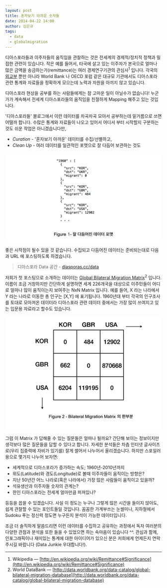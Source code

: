 ```yaml
---
layout: post
title: 혼자보기 아까운 숫자들
date: 2014-04-22 14:00
author: 김은규
tags:
  - data
  - globalmigration
---
```


디아스포라들과 이주자들의 움직임을 관찰하는 것은 전세계의 경제적/정치적 정책과 밀접한 관련이 있습니다. 작은 예를 들어서, 타국에 살고 있는 이주자가 본국으로 얼마나 많은 금액을 송금하는가(remittance)는 여러 경제연구기관의 관심사<sup>1</sup> 입니다. 각국의 [외교부](http://mofat.go.kr) 뿐만 아니라 World Bank 나 OECD 포럼 같은 대규모 기관에서도 디아스포라 관련 통계와 자료들을 정확하게 모으는데 노력과 자원을 아끼지 않고 있습니다. 

디아스포라 현상을 공부를 하는 사람들에게는 참 고마운 일이 아닐수가 없습니다! 누군가가 계속해서 전세계 디아스포라들의 움직임을 친절하게 Mapping 해주고 있는 것입니다.

'디아스포라들' 블로그에서 이런 데이터를 차곡차곡 모아서 공부하는데 밑거름으로 쓰면 어떨까 합니다. 수많은 통계와 자료들이 나오고 있어서 어디서 부터 시작할지 구분하는 것도 쉬운 작업은 아니겠습니다만, 

+ *Curation* - '혼자보기 아까운' 데이터를 수집/선별하고,
+ *Clean Up* - 여러 데이터를 일관적인 포맷으로 잘 다듬어 보관하는 것도

[![bilateral json](/img/posts/bilateral-json.jpg)](http://en.wikipedia.org/wiki/JSON)

좋은 시작점이 될수 있을 것 같습니다. 수집되고 다듬어진 데이터는 준비되는대로 다음과 URL 에 포스팅하도록 하겠습니다.

> 디아스포라 Data 공간 - [diasporas.cc/data](/data)

저희가 첫 포스팅으로 소개하는 데이터는 [Global Bilateral Migration Matrix](/data)<sup>2</sup> 입니다. 이름이 조금 거창하지만 간단하게 설명하면 세계 226개국을 대상으로 이주민들이 어디로 얼마나 많이 움직이는지 보여주는 NxN Matrix 입니다. 예를 들어, X 라는 나라에서 Y 라는 나라로 이동한 총 인구는 [X,Y] 에 표기됩니다. 1960년대 부터 각국의 인구조사를 토대로 모아져온 데이터라 디아스포라 관련 데이터 중에서는 가장 많이 쓰여지고 있는 입문용 자료라고 할수도 있습니다. 

![bilateral matrix](/img/posts/bilateral-matrix.jpg)

그럼 이 Matrix 가 답해줄 수 있는 질문들은 얼마나 될까요? 간단해 보이는 정보이지만 생각보다 많은 질문들을 답할 수 있다고 합니다. 자세한 분석들은 차츰 인터넷 글사이즈로(우리 집중력에 자비가 있기를) 잘게 썰어서 나누어서 올리겠습니다. 하지만 스포일러용으로 몇가지 나누어 보자면:

+ 세계적으로 디아스포라가 증가하는 속도; 1960년-2010년까지
+ 위도(Latitude)와 경도(Longitude)로 볼때 이주자들이 움직이는 방향은?
+ 지난 50년간 어느 나라로(혹은 나라에서) 가장 많은 사람들이 움직이고 있을까?
+ 석유생산과 이주자들 숫자의 관계는?
+ 한인 디아스포라는 전세계 얼마만큼 퍼져있나?

등등을 꼽을 수 있겠습니다. 사실 이 정도는 누구나 그렇게 많은 시간을 들이지 않아도, 쉽게 관찰할 수 있는 포인트들일 것입니다. 꼼꼼한 가계부쓰는 눈썰미나, 지하철에서 Sudoku 푸는 정신력 정도면 누구든지 분석이 가능한 데이터입니다. 

조금 더 솔직하게 말씀드리면 이런 데이터를 수집하고 공유하는 과정에서 독자 여러분의 다양한 관점과 분석을 또한 들을 수 있었으면 하는 속마음이 있습니다 ^^. 관심과 함께, 인포그래픽이나 재미있는 통계에 대한 아이디어가 있으신 분은 저희에게 언제든지 연락주시길 바랍니다 (Data Junkie 우대합니다!).


- - -
1. Wikipedia &mdash; [http://en.wikipedia.org/wiki/Remittance#Significance](http://en.wikipedia.org/wiki/Remittance#Significance)
2. World DataBank &mdash; [http://data.worldbank.org/data-catalog/global-bilateral-migration-database](http://data.worldbank.org/data-catalog/global-bilateral-migration-database)